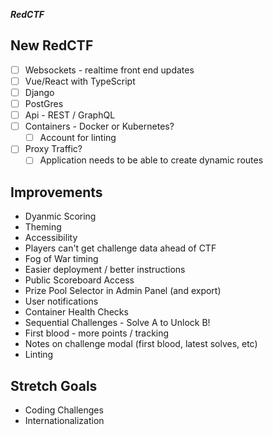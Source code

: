 ***RedCTF***

## New RedCTF

 - [ ] Websockets - realtime front end updates
 - [ ] Vue/React with TypeScript
 - [ ] Django
 - [ ] PostGres
 - [ ] Api - REST / GraphQL
 - [ ] Containers - Docker or Kubernetes?
    - [ ] Account for linting
 - [ ] Proxy Traffic?
    - [ ] Application needs to be able to create dynamic routes

## Improvements 

* Dyanmic Scoring
* Theming
* Accessibility
* Players can't get challenge data ahead of CTF
* Fog of War timing
* Easier deployment / better instructions
* Public Scoreboard Access
* Prize Pool Selector in Admin Panel (and export)
* User notifications
* Container Health Checks
* Sequential Challenges - Solve A to Unlock B!
* First blood - more points / tracking
* Notes on challenge modal (first blood, latest solves, etc)
* Linting

## Stretch Goals

* Coding Challenges
* Internationalization
 
